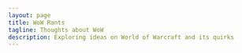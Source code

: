 ```yaml
---
layout: page
title: WoW Rants
tagline: Thoughts about WoW
description: Exploring ideas on World of Warcraft and its quirks
---
```

